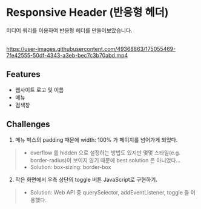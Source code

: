 # Responsive Header (반응형 헤더)
미디어 쿼리를 이용하여 반응형 헤더를 만들어보았습니다.
<br><br>

<https://user-images.githubusercontent.com/49368863/175055469-7fe42555-50df-4343-a3eb-bec7c3b70abd.mp4>

## Features
- 웹사이트 로고 및 이름
- 메뉴
- 검색창


## Challenges
1. 메뉴 박스의 padding 때문에 width: 100% 가 페이지를 넘어가게 되었다.
> - overflow 를 hidden 으로 설정하는 방법도 있지만 몇몇 스타일(e.g. border-radius)이 보이지 않기 때문에 best solution 은 아니었다...
> - Solution: box-sizing: border-box
2. 작은 화면에서 우측 상단의 toggle 버튼 JavaScript로 구현하기.
> - Solution: Web API 중 querySelector, addEventListener, toggle 을 이용했다.
